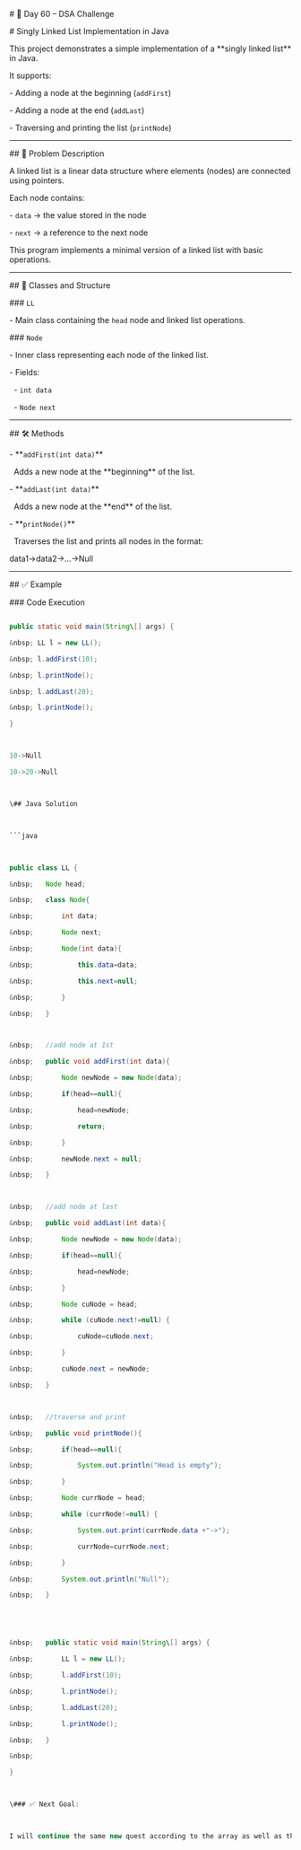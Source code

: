 \# 🚀 Day 60 – DSA Challenge



\# Singly Linked List Implementation in Java



This project demonstrates a simple implementation of a \*\*singly linked list\*\* in Java.  

It supports:

\- Adding a node at the beginning (`addFirst`)

\- Adding a node at the end (`addLast`)

\- Traversing and printing the list (`printNode`)



---



\## 📌 Problem Description

A linked list is a linear data structure where elements (nodes) are connected using pointers.  

Each node contains:

\- `data` → the value stored in the node

\- `next` → a reference to the next node



This program implements a minimal version of a linked list with basic operations.



---



\## 📂 Classes and Structure

\### `LL`

\- Main class containing the `head` node and linked list operations.



\### `Node`

\- Inner class representing each node of the linked list.

\- Fields:

&nbsp; - `int data`

&nbsp; - `Node next`



---



\## 🛠 Methods

\- \*\*`addFirst(int data)`\*\*  

&nbsp; Adds a new node at the \*\*beginning\*\* of the list.



\- \*\*`addLast(int data)`\*\*  

&nbsp; Adds a new node at the \*\*end\*\* of the list.



\- \*\*`printNode()`\*\*  

&nbsp; Traverses the list and prints all nodes in the format:  

data1->data2->...->Null





---



\## ✅ Example



\### Code Execution

```java

public static void main(String\[] args) {

&nbsp; LL l = new LL();

&nbsp; l.addFirst(10);

&nbsp; l.printNode();

&nbsp; l.addLast(20);

&nbsp; l.printNode();

}



10->Null

10->20->Null



\## Java Solution



```java



public class LL {

&nbsp;   Node head;

&nbsp;   class Node{

&nbsp;       int data;

&nbsp;       Node next;

&nbsp;       Node(int data){

&nbsp;           this.data=data;

&nbsp;           this.next=null;

&nbsp;       }

&nbsp;   }



&nbsp;   //add node at 1st 

&nbsp;   public void addFirst(int data){

&nbsp;       Node newNode = new Node(data);

&nbsp;       if(head==null){

&nbsp;           head=newNode;

&nbsp;           return;

&nbsp;       }

&nbsp;       newNode.next = null;

&nbsp;   }



&nbsp;   //add node at last 

&nbsp;   public void addLast(int data){

&nbsp;       Node newNode = new Node(data);

&nbsp;       if(head==null){

&nbsp;           head=newNode;

&nbsp;       }

&nbsp;       Node cuNode = head;

&nbsp;       while (cuNode.next!=null) {

&nbsp;           cuNode=cuNode.next;

&nbsp;       }

&nbsp;       cuNode.next = newNode;

&nbsp;   }



&nbsp;   //traverse and print

&nbsp;   public void printNode(){

&nbsp;       if(head==null){

&nbsp;           System.out.println("Head is empty");

&nbsp;       }

&nbsp;       Node currNode = head;

&nbsp;       while (currNode!=null) {

&nbsp;           System.out.print(currNode.data +"->");

&nbsp;           currNode=currNode.next;

&nbsp;       }

&nbsp;       System.out.println("Null");

&nbsp;   }





&nbsp;   public static void main(String\[] args) {

&nbsp;       LL l = new LL();

&nbsp;       l.addFirst(10);

&nbsp;       l.printNode();

&nbsp;       l.addLast(20);

&nbsp;       l.printNode();

&nbsp;   }

&nbsp;   

}



\### ✅ Next Goal:



I will continue the same new quest according to the array as well as the string and Linked list



